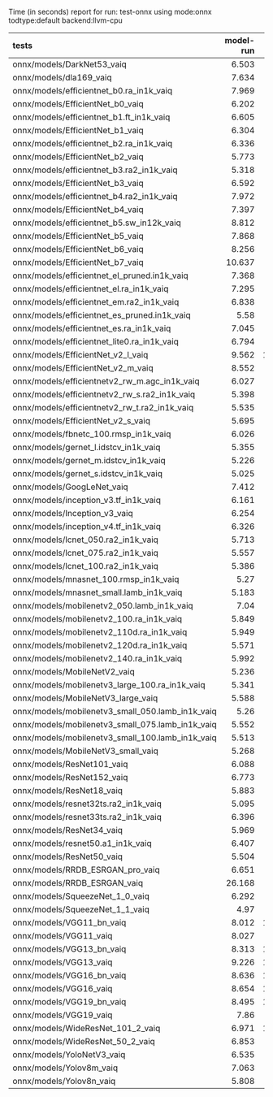 Time (in seconds) report for run: test-onnx using mode:onnx todtype:default backend:llvm-cpu

| tests                                            |   model-run |   onnx-import |   torch-mlir |   iree-compile |   inference |
|:-------------------------------------------------|------------:|--------------:|-------------:|---------------:|------------:|
| onnx/models/DarkNet53_vaiq                       |       6.503 |         4.337 |            0 |         20.626 |       0.075 |
| onnx/models/dla169_vaiq                          |       7.634 |         2.143 |            0 |         37.826 |       0.066 |
| onnx/models/efficientnet_b0.ra_in1k_vaiq         |       7.969 |         1.217 |            0 |         32.604 |       0.056 |
| onnx/models/EfficientNet_b0_vaiq                 |       6.202 |         1.232 |            0 |         35.408 |       0.077 |
| onnx/models/efficientnet_b1.ft_in1k_vaiq         |       6.605 |         0     |            0 |          0     |       0     |
| onnx/models/EfficientNet_b1_vaiq                 |       6.304 |         1.451 |            0 |         46.558 |       0.063 |
| onnx/models/efficientnet_b2.ra_in1k_vaiq         |       6.336 |         0     |            0 |          0     |       0     |
| onnx/models/EfficientNet_b2_vaiq                 |       5.773 |         2.102 |            0 |         44.208 |       0.062 |
| onnx/models/efficientnet_b3.ra2_in1k_vaiq        |       5.318 |         0     |            0 |          0     |       0     |
| onnx/models/EfficientNet_b3_vaiq                 |       6.592 |         1.829 |            0 |         47.134 |       0.066 |
| onnx/models/efficientnet_b4.ra2_in1k_vaiq        |       7.972 |         0     |            0 |          0     |       0     |
| onnx/models/EfficientNet_b4_vaiq                 |       7.397 |         2.626 |            0 |         54.751 |       0.054 |
| onnx/models/efficientnet_b5.sw_in12k_vaiq        |       8.812 |         6.585 |            0 |         60.135 |       0.249 |
| onnx/models/EfficientNet_b5_vaiq                 |       7.868 |         3.745 |            0 |         62.788 |       0.058 |
| onnx/models/EfficientNet_b6_vaiq                 |       8.256 |         4.682 |            0 |         71.89  |       0.119 |
| onnx/models/EfficientNet_b7_vaiq                 |      10.637 |         6.352 |            0 |         43.665 |       0.311 |
| onnx/models/efficientnet_el_pruned.in1k_vaiq     |       7.368 |         1.061 |            0 |         13.547 |       0.053 |
| onnx/models/efficientnet_el.ra_in1k_vaiq         |       7.295 |         0.839 |            0 |         10.775 |       0.058 |
| onnx/models/efficientnet_em.ra2_in1k_vaiq        |       6.838 |         0.911 |            0 |          9.915 |       0.201 |
| onnx/models/efficientnet_es_pruned.in1k_vaiq     |       5.58  |         0.924 |            0 |          8.571 |       0.051 |
| onnx/models/efficientnet_es.ra_in1k_vaiq         |       7.045 |         0.919 |            0 |          9.902 |       0.21  |
| onnx/models/efficientnet_lite0.ra_in1k_vaiq      |       6.794 |         0.834 |            0 |          9.425 |       0.067 |
| onnx/models/EfficientNet_v2_l_vaiq               |       9.562 |        11.012 |            0 |         64.111 |       0.058 |
| onnx/models/EfficientNet_v2_m_vaiq               |       8.552 |         5.452 |            0 |         48.709 |       0.054 |
| onnx/models/efficientnetv2_rw_m.agc_in1k_vaiq    |       6.027 |         0     |            0 |          0     |       0     |
| onnx/models/efficientnetv2_rw_s.ra2_in1k_vaiq    |       5.398 |         0     |            0 |          0     |       0     |
| onnx/models/efficientnetv2_rw_t.ra2_in1k_vaiq    |       5.535 |         1.519 |            0 |         25.047 |       0.051 |
| onnx/models/EfficientNet_v2_s_vaiq               |       5.695 |         2.784 |            0 |         32.866 |       0.053 |
| onnx/models/fbnetc_100.rmsp_in1k_vaiq            |       6.026 |         0.905 |            0 |         12.031 |       0.05  |
| onnx/models/gernet_l.idstcv_in1k_vaiq            |       5.355 |         2.656 |            0 |         10.029 |       0.053 |
| onnx/models/gernet_m.idstcv_in1k_vaiq            |       5.226 |         1.22  |            0 |          6.003 |       0.045 |
| onnx/models/gernet_s.idstcv_in1k_vaiq            |       5.025 |         0.75  |            0 |         10.682 |       0.188 |
| onnx/models/GoogLeNet_vaiq                       |       7.412 |         1.227 |            0 |         32.299 |       0.052 |
| onnx/models/inception_v3.tf_in1k_vaiq            |       6.161 |         2.802 |            0 |         36.846 |       0.112 |
| onnx/models/Inception_v3_vaiq                    |       6.254 |         2.667 |            0 |         37.796 |       0.05  |
| onnx/models/inception_v4.tf_in1k_vaiq            |       6.326 |         4.989 |            0 |         48.608 |       0.053 |
| onnx/models/lcnet_050.ra2_in1k_vaiq              |       5.713 |         0.806 |            0 |         14.818 |       0.053 |
| onnx/models/lcnet_075.ra2_in1k_vaiq              |       5.557 |         0.807 |            0 |         15.702 |       0.101 |
| onnx/models/lcnet_100.ra2_in1k_vaiq              |       5.386 |         1.193 |            0 |         15.001 |       0.046 |
| onnx/models/mnasnet_100.rmsp_in1k_vaiq           |       5.27  |         0.836 |            0 |         20.251 |       0.055 |
| onnx/models/mnasnet_small.lamb_in1k_vaiq         |       5.183 |         0.927 |            0 |         12.406 |       0.054 |
| onnx/models/mobilenetv2_050.lamb_in1k_vaiq       |       7.04  |         0.862 |            0 |         18.618 |       0.05  |
| onnx/models/mobilenetv2_100.ra_in1k_vaiq         |       5.849 |         0.912 |            0 |         18.889 |       0.053 |
| onnx/models/mobilenetv2_110d.ra_in1k_vaiq        |       5.949 |         0.935 |            0 |         19.631 |       0.048 |
| onnx/models/mobilenetv2_120d.ra_in1k_vaiq        |       5.571 |         0.784 |            0 |         20.108 |       0.054 |
| onnx/models/mobilenetv2_140.ra_in1k_vaiq         |       5.992 |         0.954 |            0 |         14.767 |       0.055 |
| onnx/models/MobileNetV2_vaiq                     |       5.236 |         1.015 |            0 |         18.235 |       0.091 |
| onnx/models/mobilenetv3_large_100.ra_in1k_vaiq   |       5.341 |         0.924 |            0 |         20.771 |       0.047 |
| onnx/models/MobileNetV3_large_vaiq               |       5.588 |         1.253 |            0 |         22.43  |       0.06  |
| onnx/models/mobilenetv3_small_050.lamb_in1k_vaiq |       5.26  |         0.726 |            0 |         13.796 |       0.053 |
| onnx/models/mobilenetv3_small_075.lamb_in1k_vaiq |       5.552 |         1.013 |            0 |         15.177 |       0.056 |
| onnx/models/mobilenetv3_small_100.lamb_in1k_vaiq |       5.513 |         0.869 |            0 |         14.133 |       0.053 |
| onnx/models/MobileNetV3_small_vaiq               |       5.268 |         1.037 |            0 |         20.118 |       0.051 |
| onnx/models/ResNet101_vaiq                       |       6.088 |         4.439 |            0 |         21.443 |       0.05  |
| onnx/models/ResNet152_vaiq                       |       6.773 |         5.716 |            0 |         26.699 |       0.061 |
| onnx/models/ResNet18_vaiq                        |       5.883 |         1.694 |            0 |          8.834 |       0.122 |
| onnx/models/resnet32ts.ra2_in1k_vaiq             |       5.095 |         0     |            0 |          0     |       0     |
| onnx/models/resnet33ts.ra2_in1k_vaiq             |       6.396 |         0     |            0 |          0     |       0     |
| onnx/models/ResNet34_vaiq                        |       5.969 |         2.543 |            0 |         11.383 |       0.061 |
| onnx/models/resnet50.a1_in1k_vaiq                |       6.407 |         2.907 |            0 |         16.327 |       0.05  |
| onnx/models/ResNet50_vaiq                        |       5.504 |         2.887 |            0 |         15.859 |       0.062 |
| onnx/models/RRDB_ESRGAN_pro_vaiq                 |       6.651 |         0     |            0 |          0     |       0     |
| onnx/models/RRDB_ESRGAN_vaiq                     |      26.168 |         5.413 |            0 |         60.581 |       0.127 |
| onnx/models/SqueezeNet_1_0_vaiq                  |       6.292 |         0.806 |            0 |          9.733 |       0.049 |
| onnx/models/SqueezeNet_1_1_vaiq                  |       4.97  |         0.781 |            0 |          9.854 |       0.048 |
| onnx/models/VGG11_bn_vaiq                        |       8.012 |        12.496 |            0 |          9.698 |       0.051 |
| onnx/models/VGG11_vaiq                           |       8.027 |        11.81  |            0 |         13.702 |       0.053 |
| onnx/models/VGG13_bn_vaiq                        |       8.313 |        13.008 |            0 |         11.421 |       0.06  |
| onnx/models/VGG13_vaiq                           |       9.226 |        13.637 |            0 |         11.675 |       0.052 |
| onnx/models/VGG16_bn_vaiq                        |       8.636 |        13.727 |            0 |         11.507 |       0.054 |
| onnx/models/VGG16_vaiq                           |       8.654 |        14.002 |            0 |         12.124 |       0.058 |
| onnx/models/VGG19_bn_vaiq                        |       8.495 |        13.991 |            0 |         13.843 |       0.242 |
| onnx/models/VGG19_vaiq                           |       7.86  |        14.59  |            0 |         12.469 |       0.059 |
| onnx/models/WideResNet_101_2_vaiq                |       6.971 |        10.589 |            0 |         25.325 |       0.058 |
| onnx/models/WideResNet_50_2_vaiq                 |       6.853 |         7.429 |            0 |         16.128 |       0.048 |
| onnx/models/YoloNetV3_vaiq                       |       6.535 |         6.476 |            0 |         22.636 |       0.059 |
| onnx/models/Yolov8m_vaiq                         |       7.063 |         3.708 |            0 |         31.115 |       0.047 |
| onnx/models/Yolov8n_vaiq                         |       5.808 |         1.282 |            0 |         20.838 |       0.053 |
